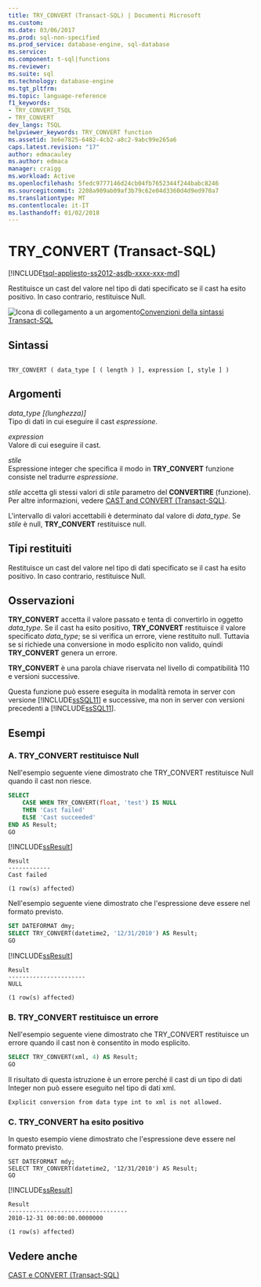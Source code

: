 ```yaml
---
title: TRY_CONVERT (Transact-SQL) | Documenti Microsoft
ms.custom: 
ms.date: 03/06/2017
ms.prod: sql-non-specified
ms.prod_service: database-engine, sql-database
ms.service: 
ms.component: t-sql|functions
ms.reviewer: 
ms.suite: sql
ms.technology: database-engine
ms.tgt_pltfrm: 
ms.topic: language-reference
f1_keywords:
- TRY_CONVERT_TSQL
- TRY_CONVERT
dev_langs: TSQL
helpviewer_keywords: TRY_CONVERT function
ms.assetid: 3e6e7825-6482-4cb2-a8c2-9abc99e265a6
caps.latest.revision: "17"
author: edmacauley
ms.author: edmaca
manager: craigg
ms.workload: Active
ms.openlocfilehash: 5fedc9777146d24cb04fb7652344f244babc8246
ms.sourcegitcommit: 2208a909ab09af3b79c62e04d3360d4d9ed970a7
ms.translationtype: MT
ms.contentlocale: it-IT
ms.lasthandoff: 01/02/2018
---
```

# <a name="tryconvert-transact-sql"></a>TRY_CONVERT (Transact-SQL)
[!INCLUDE[tsql-appliesto-ss2012-asdb-xxxx-xxx-md](../../includes/tsql-appliesto-ss2012-asdb-xxxx-xxx-md.md)]

  Restituisce un cast del valore nel tipo di dati specificato se il cast ha esito positivo. In caso contrario, restituisce Null.  
  
 ![Icona di collegamento a un argomento](../../database-engine/configure-windows/media/topic-link.gif "Icona di collegamento a un argomento")[Convenzioni della sintassi Transact-SQL](../../t-sql/language-elements/transact-sql-syntax-conventions-transact-sql.md)  
  
## <a name="syntax"></a>Sintassi  
  
```  
  
TRY_CONVERT ( data_type [ ( length ) ], expression [, style ] )  
```  
  
## <a name="arguments"></a>Argomenti  
 *data_type [(lunghezza)]*  
 Tipo di dati in cui eseguire il cast *espressione*.  
  
 *expression*  
 Valore di cui eseguire il cast.  
  
 *stile*  
 Espressione integer che specifica il modo in **TRY_CONVERT** funzione consiste nel tradurre *espressione*.  
  
 *stile* accetta gli stessi valori di *stile* parametro del **CONVERTIRE** (funzione). Per altre informazioni, vedere [CAST and CONVERT &#40;Transact-SQL&#41;](../../t-sql/functions/cast-and-convert-transact-sql.md).  
  
 L'intervallo di valori accettabili è determinato dal valore di *data_type*. Se *stile* è null, **TRY_CONVERT** restituisce null.  
  
## <a name="return-types"></a>Tipi restituiti  
 Restituisce un cast del valore nel tipo di dati specificato se il cast ha esito positivo. In caso contrario, restituisce Null.  
  
## <a name="remarks"></a>Osservazioni  
 **TRY_CONVERT** accetta il valore passato e tenta di convertirlo in oggetto *data_type*. Se il cast ha esito positivo, **TRY_CONVERT** restituisce il valore specificato *data_type*; se si verifica un errore, viene restituito null. Tuttavia se si richiede una conversione in modo esplicito non valido, quindi **TRY_CONVERT** genera un errore.  
  
 **TRY_CONVERT** è una parola chiave riservata nel livello di compatibilità 110 e versioni successive.  
  
 Questa funzione può essere eseguita in modalità remota in server con versione [!INCLUDE[ssSQL11](../../includes/sssql11-md.md)] e successive, ma non in server con versioni precedenti a [!INCLUDE[ssSQL11](../../includes/sssql11-md.md)].  
  
## <a name="examples"></a>Esempi  
  
### <a name="a-tryconvert-returns-null"></a>A. TRY_CONVERT restituisce Null  
 Nell'esempio seguente viene dimostrato che TRY_CONVERT restituisce Null quando il cast non riesce.  
  
```sql  
SELECT   
    CASE WHEN TRY_CONVERT(float, 'test') IS NULL   
    THEN 'Cast failed'  
    ELSE 'Cast succeeded'  
END AS Result;  
GO  
```  
  
 [!INCLUDE[ssResult](../../includes/ssresult-md.md)]  
  
```  
Result  
------------  
Cast failed  
  
(1 row(s) affected)  
```  
  
 Nell'esempio seguente viene dimostrato che l'espressione deve essere nel formato previsto.  
  
```sql  
SET DATEFORMAT dmy;  
SELECT TRY_CONVERT(datetime2, '12/31/2010') AS Result;  
GO  
```  
  
 [!INCLUDE[ssResult](../../includes/ssresult-md.md)]  
  
```  
Result  
----------------------  
NULL  
  
(1 row(s) affected)  
```  
  
### <a name="b-tryconvert-fails-with-an-error"></a>B. TRY_CONVERT restituisce un errore  
 Nell'esempio seguente viene dimostrato che TRY_CONVERT restituisce un errore quando il cast non è consentito in modo esplicito.  
  
```sql  
SELECT TRY_CONVERT(xml, 4) AS Result;  
GO  
```  
  
 Il risultato di questa istruzione è un errore perché il cast di un tipo di dati Integer non può essere eseguito nel tipo di dati xml.  
  
```  
Explicit conversion from data type int to xml is not allowed.  
```  
  
### <a name="c-tryconvert-succeeds"></a>C. TRY_CONVERT ha esito positivo  
 In questo esempio viene dimostrato che l'espressione deve essere nel formato previsto.  
  
```  
SET DATEFORMAT mdy;  
SELECT TRY_CONVERT(datetime2, '12/31/2010') AS Result;  
GO  
```  
  
 [!INCLUDE[ssResult](../../includes/ssresult-md.md)]  
  
```  
Result  
----------------------------------  
2010-12-31 00:00:00.0000000  
  
(1 row(s) affected)  
```  
  
## <a name="see-also"></a>Vedere anche  
 [CAST e CONVERT &#40;Transact-SQL&#41;](../../t-sql/functions/cast-and-convert-transact-sql.md)  
  
  
